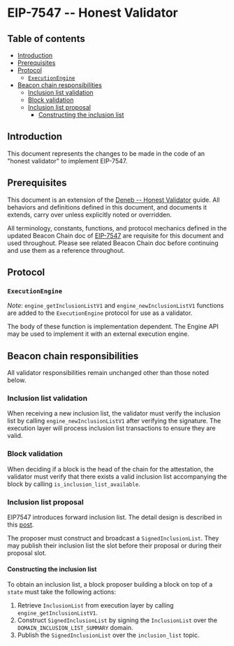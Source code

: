 # EIP-7547 -- Honest Validator

## Table of contents

<!-- TOC -->
<!-- START doctoc generated TOC please keep comment here to allow auto update -->
<!-- DON'T EDIT THIS SECTION, INSTEAD RE-RUN doctoc TO UPDATE -->

- [Introduction](#introduction)
- [Prerequisites](#prerequisites)
- [Protocol](#protocol)
  - [`ExecutionEngine`](#executionengine)
- [Beacon chain responsibilities](#beacon-chain-responsibilities)
  - [Inclusion list validation](#inclusion-list-validation)
  - [Block validation](#block-validation)
  - [Inclusion list proposal](#inclusion-list-proposal)
    - [Constructing the inclusion list](#constructing-the-inclusion-list)

<!-- END doctoc generated TOC please keep comment here to allow auto update -->
<!-- /TOC -->

## Introduction

This document represents the changes to be made in the code of an "honest validator" to implement EIP-7547.

## Prerequisites

This document is an extension of the [Deneb -- Honest Validator](../../deneb/validator.md) guide.
All behaviors and definitions defined in this document, and documents it extends, carry over unless explicitly noted or overridden.

All terminology, constants, functions, and protocol mechanics defined in the updated Beacon Chain doc of [EIP-7547](./beacon-chain.md) are requisite for this document and used throughout.
Please see related Beacon Chain doc before continuing and use them as a reference throughout.


## Protocol

### `ExecutionEngine`

*Note*: `engine_getInclusionListV1` and `engine_newInclusionListV1` functions are added to the `ExecutionEngine` protocol for use as a validator.

The body of these function is implementation dependent. The Engine API may be used to implement it with an external execution engine. 

## Beacon chain responsibilities

All validator responsibilities remain unchanged other than those noted below.

### Inclusion list validation

When receiving a new inclusion list, the validator must verify the inclusion list by calling `engine_newInclusionListV1` after verifying the signature. The execution layer will process inclusion list transactions to ensure they are valid.

### Block validation

When deciding if a block is the head of the chain for the attestation, the validator must verify that there exists a valid inclusion list accompanying the block by calling `is_inclusion_list_available`.

### Inclusion list proposal

EIP7547 introduces forward inclusion list. The detail design is described in this [post](https://ethresear.ch/t/no-free-lunch-a-new-inclusion-list-design/16389).

The proposer must construct and broadcast a `SignedInclusionList`. They may publish their inclusion list the slot before their proposal or during their proposal slot.

#### Constructing the inclusion list

To obtain an inclusion list, a block proposer building a block on top of a `state` must take the following actions:

1. Retrieve `InclusionList` from execution layer by calling `engine_getInclusionListV1`.
2. Construct `SignedInclusionList` by signing the `InclusionList` over the `DOMAIN_INCLUSION_LIST_SUMMARY` domain.
3. Publish the `SignedInclusionList` over the `inclusion_list` topic.


